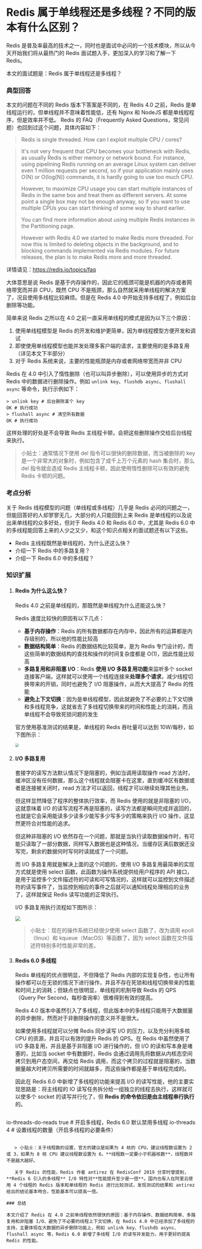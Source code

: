 # Redis 属于单线程还是多线程？不同的版本有什么区别？

Redis 是普及率最高的技术之一，同时也是面试中必问的一个技术模块，所以从今天开始我们将从最热门的 Redis 面试题入手，更加深入的学习和了解一下 Redis。

本文的面试题是：Redis 属于单线程还是多线程？

### 典型回答

本文的问题在不同的 Redis 版本下答案是不同的，在 Redis 4.0 之前，Redis 是单线程运行的，但单线程并不意味着性能低，还有 Nginx 和 NodeJS 都是单线程程序，但是效率并不低。 Redis 的 FAQ（Frequently Asked Questions，常见问题）也回到过这个问题，具体内容如下：

> Redis is single threaded. How can I exploit multiple CPU / cores?

> It's not very frequent that CPU becomes your bottleneck with Redis, as usually Redis is either memory or network bound. For instance, using pipelining Redis running on an average Linux system can deliver even 1 million requests per second, so if your application mainly uses O(N) or O(log(N)) commands, it is hardly going to use too much CPU.
>
> However, to maximize CPU usage you can start multiple instances of Redis in the same box and treat them as different servers. At some point a single box may not be enough anyway, so if you want to use multiple CPUs you can start thinking of some way to shard earlier.
>
> You can find more information about using multiple Redis instances in the Partitioning page.
>
> However with Redis 4.0 we started to make Redis more threaded. For now this is limited to deleting objects in the background, and to blocking commands implemented via Redis modules. For future releases, the plan is to make Redis more and more threaded.

详情请见：https://redis.io/topics/faq

大体意思是说 Redis 是基于内存操作的，因此它的瓶颈可能是机器的内存或者网络带宽而并非 CPU，既然 CPU 不是瓶颈，那么自然就采用单线程的解决方案了，况且使用多线程比较麻烦。但是在 Redis 4.0 中开始支持多线程了，例如后台删除等功能。 

简单来说 Redis 之所以在 4.0 之前一直采用单线程的模式是因为以下三个原因：

1. 使用单线程模型是 Redis 的开发和维护更简单，因为单线程模型方便开发和调试
2. 即使使用单线程模型也能并发处理多客户端的请求，主要使用的是多路复用（详见本文下半部分）
3. 对于 Redis 系统来说，主要的性能瓶颈是内存或者网络带宽而并非 CPU

Redis 在 4.0 中引入了惰性删除（也可以叫异步删除），可以使用异步的方式对 Redis 中的数据进行删除操作。例如 `unlink key`、`flushdb async`、`flushall async` 等命令，执行示例如下：

```shell
> unlink key # 后台删除某个 key
OK # 执行成功
> flushall async # 清空所有数据
OK # 执行成功
```

这样处理的好处是不会导致 Redis 主线程卡顿，会把这些删除操作交给后台线程来执行。

> 小贴士：通常情况下使用 del 指令可以很快的删除数据，而当被删除的 key 是一个非常大的对象时，例如包含了成千上万个元素的 hash 集合时，那么 del 指令就会造成 Redis 主线程卡顿，因此使用惰性删除可以有效的避免 Redis 卡顿的问题。

### 考点分析

关于 Redis 线程模型的问题（单线程或多线程）几乎是 Redis 必问的问题之一，但能回答好的人却寥寥无几，大部分的人只能回到上来 Redis 是单线程的以及说出来单线程的众多好处，但对于 Redis 4.0 和 Redis 6.0 中，尤其是 Redis 6.0 中的多线程能回答上来的人少之又少，和这个知识点相关的面试题还有以下这些。

- Redis 主线程既然是单线程的，为什么还这么快？
- 介绍一下 Redis 中的多路复用？
- 介绍一下 Redis 6.0 中的多线程？

### 知识扩展

1. #### Redis 为什么这么快？

   Redis 4.0 之前是单线程的，那既然是单线程为什么还能这么快？

   Redis 速度比较快的原因有以下几点：

   - **基于内存操作**：Redis 的所有数据都存在内存中，因此所有的运算都是内存级别的，所以他的性能比较高
   - **数据结构简单**：Redis 的数据结构比较简单，是为 Redis 专门设计的，而这些简单的数据结构的查找和操作的时间复杂度都是 O(1)，因此性能比较高
   - **多路复用和非阻塞 I/O**：Redis **使用 I/O 多路复用功能**来监听多个 socket 连接客户端，这样就可以使用一个线程连接来**处理多个请求**，减少线程切换带来的开销，同时也避免了 I/O 阻塞操作，从而大大提高了 Redis 的性能
   - **避免上下文切换**：因为是单线程模型，因此就避免了不必要的上下文切换和多线程竞争，这就省去了多线程切换带来的时间和性能上的消耗，而且单线程不会导致死锁问题的发生
   
   官方使用基准测试的结果是，单线程的 Redis 吞吐量可以达到 10W/每秒，如下图所示：
   
   <img src="https://tva1.sinaimg.cn/large/007S8ZIlgy1ghtm1n63y9j30ky0cl0t3.jpg" style="zoom:60%;" />
   
2. #### I/O 多路复用

   套接字的读写方法默认情况下是阻塞的，例如当调用读取操作 read 方法时，缓冲区没有任何数据，那么这个线程就会阻塞卡在这里，直到缓冲区有数据或者是连接被关闭时，read 方法才可以返回，线程才可以继续处理其他业务。

   但这样显然降低了程序的整体执行效率，而 Redis 使用的就是非阻塞的 I/O，这就意味着 I/O 的读写流程不再是阻塞的，读写方法都是瞬间完成并返回的，也就是它会采用能读多少读多少能写多少写多少的策略来执行 I/O 操作，这显然更符合对性能的追求。

   但这种非阻塞的 I/O 依然存在一个问题，那就是当执行读取数据操作时，有可能只读取了一部分数据，同样写入数据也是这种情况，当缓存区满后数据还没写完，剩余的数据何时写何时读就成了一个问题。

   而 I/O 多路复用就是解决上面的这个问题的，使用 I/O 多路复用最简单的实现方式就是使用 select 函数，此函数为操作系统提供给用户程序的 API 接口，是用于监控多个文件描述符的可读和可写情况的，这样就可以监控到文件描述符的读写事件了，当监控到相应的事件之后就可以通知线程处理相应的业务了，这样就保证 Redis 读写功能的正常执行。

   I/O 多路复用执行流程如下图所示：
   
   <img src="https://tva1.sinaimg.cn/large/007S8ZIlgy1ghtmt3uv34j30cd0bhjrl.jpg" style="zoom:80%;" />
   
   > 小贴士：现在的操作系统已经很少使用 select 函数了，改为调用 epoll（linux）和 kqueue（MacOS）等函数了，因为 select 函数在文件描述符特别多时性能非常的差。
   
3. #### Redis 6.0 多线程

   Redis 单线程的优点很明显，不但降低了 Redis 内部的实现复杂性，也让所有操作都可以在无锁的情况下进行操作，并且不存在死锁和线程切换带来的性能和时间上的消耗；但缺点也很明显，单线程的机制导致 Redis 的 QPS（Query Per Second，每秒查询率）很难得到有效的提高。

   Redis 4.0 版本中虽然引入了多线程，但此版本中的多线程只能用于大数据量的异步删除，然而对于非删除操作的意义并不是很大。

   如果使用多线程就可以分摊 Redis 同步读写 I/O 的压力，以及充分利用多核 CPU 的资源，并且可以有效的提升 Redis 的 QPS。在 Redis 中虽然使用了 I/O 多路复用，并且是基于非阻塞 I/O 进行操作的，但 I/O 的读和写本身是堵塞的，比如当 socket 中有数据时，Redis 会通过调用先将数据从内核态空间拷贝到用户态空间，再交给 Redis 调用，而这个拷贝的过程就是阻塞的，当数据量越大时拷贝所需要的时间就越多，而这些操作都是基于单线程完成的。

   因此在 Redis 6.0 中新增了多线程的功能来提高 I/O 的读写性能，他的主要实现思路是：将主线程的 IO 读写任务拆分给一组独立的线程去执行，这样就可以使多个 socket 的读写并行化了，但 **Redis 的命令依旧是由主线程串行执行**的。

   ```shell
io-threads-do-reads true # 开启多线程，Redis 6.0 默认禁用多线程
   io-threads 4 # 设置线程的数量（开启多线程的必要条件）
```
   
   > 小贴士：关于线程数的设置，官方的建议是如果为 4 核的 CPU，建议线程数设置为 2 或 3，如果为 8 核 CPU 建议线程数设置为 6，**线程数一定要小于机器核数**，线程数并不是越大越好。
   
   关于 Redis 的性能，Redis 作者 antirez 在 RedisConf 2019 分享时曾提到，**Redis 6 引入的多线程** I/O 特性对**性能提升至少是一倍**。国内也有人在阿里云使用 4 个线程的 Redis 版本和单线程的 Redis 进行比较测试，发现测试的结果和 antirez 给出的结论基本吻合，性能基本可以提高一倍。

### 总结

本文介绍了 Redis 在 4.0 之前单线程依然很快的原因：基于内存操作、数据结构简单、多路复用和非阻塞 I/O、避免了不必要的线程上下文切换，在 Redis 4.0 中已经添加了多线程的支持，主要体现在大数据的异步删除功能上，例如 unlink key、flushdb async、flushall async 等，Redis 6.0 新增了多线程 I/O 的读写并发能力，用于更好的提高 Redis 的性能。